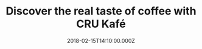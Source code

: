 ---
campaign-uuid: "c-e3d8b139-8deb-4555-bbb6-5d84a5f5ec35"
type: "Product"
category: "Gifts"
date: "2018-02-15T14:10:00.000Z"
end-date: "2018-05-31T23:59:00.000Z"
disable-form: false
is_promoted: false
has_entry_page: false
title: "Discover the real taste of coffee with CRU Kafé"
competition-description: "If you are one of those who thinks that nothing makes sense\
  \ before coffee… you need to try the ethical and organic coffee from CRU Kafé!\r\
  \nThey carefully blend their beans before roasting and grinding them to perfection,\
  \ capturing\_their flavour and freshness… that's the reason why it makes it so special!\
  \ \r\n<p>Take a look at their products and get yourself the coffee that your cafetiè\
  re, mocha pot, grinder, or\_Nespresso machine has been waiting for.</p>"
banner-img: "https://assets.expresslyapp.com/asset-76254627-1a20-40da-9198-88c81e1450b1.jpg"
logo-left-href: "https://www.crukafe.com"
logo-left-image: "https://assets.expresslyapp.com/ecd9fb70-6d07-4438-9cbc-09cc9b7255b6-thumb.png"
logo-left-title: "CRU Kafé"
has-winner: false
---